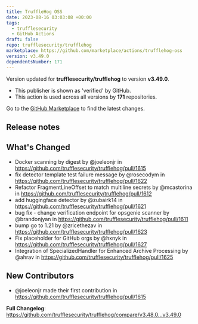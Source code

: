 ```yaml
---
title: TruffleHog OSS
date: 2023-08-16 03:03:08 +00:00
tags:
  - trufflesecurity
  - GitHub Actions
draft: false
repo: trufflesecurity/trufflehog
marketplace: https://github.com/marketplace/actions/trufflehog-oss
version: v3.49.0
dependentsNumber: 171
---
```



Version updated for **trufflesecurity/trufflehog** to version **v3.49.0**.
- This publisher is shown as 'verified' by GitHub.
- This action is used across all versions by **171** repositories.

Go to the [GitHub Marketplace](https://github.com/marketplace/actions/trufflehog-oss) to find the latest changes.

## Release notes

## What's Changed
* Docker scanning by digest by @joeleonjr in https://github.com/trufflesecurity/trufflehog/pull/1615
* fix detector template test failure message by @rosecodym in https://github.com/trufflesecurity/trufflehog/pull/1622
* Refactor FragmentLineOffset to match multiline secrets by @mcastorina in https://github.com/trufflesecurity/trufflehog/pull/1612
* add huggingface detector by @zubairk14 in https://github.com/trufflesecurity/trufflehog/pull/1621
* bug fix - change verification endpoint for opsgenie scanner by @brandonjyan in https://github.com/trufflesecurity/trufflehog/pull/1611
* bump go to 1.21 by @zricethezav in https://github.com/trufflesecurity/trufflehog/pull/1623
* Fix placeholder for GitHub orgs by @hxnyk in https://github.com/trufflesecurity/trufflehog/pull/1627
* Integration of SpecializedHandler for Enhanced Archive Processing by @ahrav in https://github.com/trufflesecurity/trufflehog/pull/1625

## New Contributors
* @joeleonjr made their first contribution in https://github.com/trufflesecurity/trufflehog/pull/1615

**Full Changelog**: https://github.com/trufflesecurity/trufflehog/compare/v3.48.0...v3.49.0
